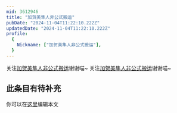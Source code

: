 ```yaml
---
mid: 3612946
title: "加贺美隼人非公式搬运"
pubDate: "2024-11-04T11:22:10.222Z"
updatedDate: "2024-11-04T11:22:10.222Z"
profile:
  {
    Nickname: ["加贺美隼人非公式搬运"],
  }
---
```


关注[加贺美隼人非公式搬运](https://space.bilibili.com/3612946)谢谢喵~ 关注[加贺美隼人非公式搬运](https://space.bilibili.com/3612946)谢谢喵~

## 此条目有待补充
你可以在[这里](https://github.com/Yuhanawa/VTuber.ICU-Content/edit/master/v/加贺美隼人非公式搬运/index.md)编辑本文
